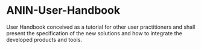 # ANIN-User-Handbook
User Handbook conceived as a tutorial for other user practitioners and shall present the specification of the new solutions and how to integrate the developed products and tools.
